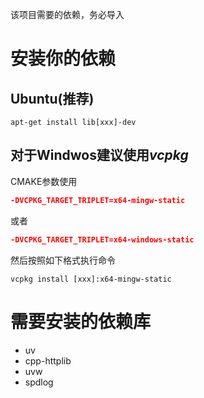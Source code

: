 该项目需要的依赖，务必导入

# 安装你的依赖

## Ubuntu(推荐)

```shell
apt-get install lib[xxx]-dev
```

## 对于Windwos建议使用*vcpkg*

CMAKE参数使用
```cmake
-DVCPKG_TARGET_TRIPLET=x64-mingw-static
```
或者
```cmake
-DVCPKG_TARGET_TRIPLET=x64-windows-static
```
然后按照如下格式执行命令
```shell
vcpkg install [xxx]:x64-mingw-static
```

# 需要安装的依赖库

 - uv
 - cpp-httplib
 - uvw
 - spdlog

